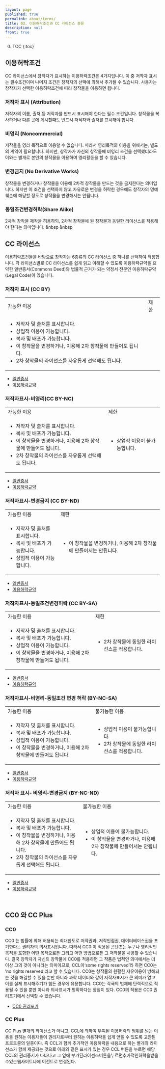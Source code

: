 ```yaml
---
layout: page
published: true
permalink: about/terms/
title: 03. 이용허락조건과 CC 라이선스 종류
description: null
front: true
---
```




0. TOC
{:toc}


## 이용허락조건

CC 라이선스에서 창작자가 표시하는 이용허락조건은 4가지입니다. 이 중 저작자 표시는 필수조건이며 나머지 조건은 창작자의 선택에 의해서 추가될 수 있습니다. 사용자는 창작자가 선택한 이용허락조건에 따라 창작물을 이용하면 됩니다.


### 저작자 표시 (Attribution)

<i class="cc cc-by cc-lg pull-left"></i>

저작자의 이름, 출처 등 저작자를 반드시 표시해야 한다는 필수 조건입니다.
창작물을 복사하거나 다른 곳에 게시할때도 반드시 저작자와 출처를 표시해야 합니다.


### 비영리 (Noncommercial)

<i class="cc cc-nc cc-lg pull-left"></i>

저작물을 영리 목적으로 이용할 수 없습니다. 따라서 영리목적의 이용을 위해서는, 별도의 계약이 필요합니다.
하지만, 창작자가 자신의 창작물에 비영리 조건을 선택했더라도 이와는 별개로 본인의 창작물을 이용하여 영리활동을 할 수 있습니다.

### 변경금지 (No Derivative Works)

<i class="cc cc-nd cc-lg pull-left"></i>

창작물을 변경하거나 창작물을 이용해 2차적 창작물을 만드는 것을 금지한다는 의미입니다.
하지만 이 조건을 선택하지 않고 자유로운 변경을 허락한 경우에도 창작자의 명예훼손에 해당할 정도로 창작물을 변경해서는 안됩니다.  


### 동일조건변경허락(Share Alike)

<i class="cc cc-sa cc-lg pull-left"></i>

2차적 창작물 제작을 허용하되, 2차적 창작물에 원 창작물과 동일한 라이선스를 적용해야 한다는 의미입니다.
&nbsp
&nbsp
## CC 라이선스

이용허락조건들을 바탕으로 창작자는 6종류의 CC 라이선스 중 하나를 선택하여 적용합니다. 각 라이선스별로 CC 라이선스를 쉽게 읽고 이해할 수 있도록 이용허락규약을 요약한 일반증서(Commons Deed)와 법률적 근거가 되는 약정서 전문인 이용허락규약(Legal Code)이 있습니다. 

### 저작자 표시 (CC BY)

<table class="table table-bordered"><tbody>
<tr><td class="col-md-6">가능한 이용</td><td class="col-md-6">제한</td></tr>
<tr><td>
<ul>
<li>저작자 및 출처를 표시합니다.</li>
<li>상업적 이용이 가능합니다.</li>
<li>복사 및 배포가 가능합니다.</li>
<li>이 창작물을 변경하거나, 이용해 2차 창작물에 만들어도 됩니다.</li>
<li>2차 창작물의 라이선스를 자유롭게 선택해도 됩니다.</li>
</ul>
</td><td>&nbsp;</td></tr></tbody></table>


* [일반증서](http://creativecommons.org/licenses/by/2.0/kr/)
* [이용허락규약](http://creativecommons.org/licenses/by/2.0/kr/legalcode)


### 저작자표시-비영리(CC BY-NC)

<table class="table table-bordered"><tbody>
<tr><td class="col-md-6">가능한 이용</td><td class="col-md-6">제한</td></tr>
<tr><td>
<ul>
<li>저작자 및 출처를 표시합니다.</li>
<li>복사 및 배포가 가능합니다.</li>
<li>이 창작물을 변경하거나, 이용해 2차 창작물에 만들어도 됩니다.</li>
<li>2차 창작물의 라이선스를 자유롭게 선택해도 됩니다.</li>
</ul>
</td><td>
<ul>
    <li>상업적 이용이 불가능합니다.</li>
</ul>
</td></tr></tbody></table>

* [일반증서](http://creativecommons.org/licenses/by-nc/2.0/kr/)
* [이용허락규약](http://creativecommons.org/licenses/by-nc/2.0/kr/legalcode)

### 저작자표시-변경금지 (CC BY-ND)

<table class="table table-bordered"><tbody>
<tr><td class="col-md-6">가능한 이용</td><td class="col-md-6">제한</td></tr>
<tr><td>
<ul>
<li>저작자 및 출처를 표시합니다.</li>
<li>복사 및 배포가 가능합니다.</li>
<li>상업적 이용이 가능합니다.</li>
</ul>
</td><td>
<ul>
    <li>이 창작물을 변경하거나, 이용해 2차 창작물에 만들어서는 안됩니다.</li>
</ul>
</td></tr></tbody></table>

* [일반증서](http://creativecommons.org/licenses/by-nd/2.0/kr/)
* [이용허락규약](http://creativecommons.org/licenses/by-nd/2.0/kr/legalcode)

### 저작자표시-동일조건변경허락 (CC BY-SA)

<table class="table table-bordered"><tbody>
<tr><td class="col-md-6">가능한 이용</td><td class="col-md-6">제한</td></tr>
<tr><td>
<ul>
<li>저작자 및 출처를 표시합니다.</li>
<li>복사 및 배포가 가능합니다.</li>
<li>상업적 이용이 가능합니다.</li>
<li>이 창작물을 변경하거나, 이용해 2차 창작물에 만들어도 됩니다.</li>
</ul>
</td><td>
<ul>
    <li>2차 창작물에 동일한 라이선스를 적용합니다.</li>
</ul>
</td></tr></tbody></table>

* [일반증서](http://creativecommons.org/licenses/by-sa/2.0/kr/)
* [이용허락규약](http://creativecommons.org/licenses/by-sa/2.0/kr/legalcode)

### 저작자표시-비영리-동일조건 변경 허락 (BY-NC-SA)

<table class="table table-bordered"><tbody>
<tr><td class="col-md-6">가능한 이용</td><td class="col-md-6">불가능한 이용</td></tr>
<tr><td>
<ul>
<li>저작자 및 출처를 표시합니다.</li>
<li>복사 및 배포가 가능합니다.</li>
<li>상업적 이용이 가능합니다.</li>
<li>이 창작물을 변경하거나, 이용해 2차 창작물에 만들어도 됩니다.</li>
</ul>
</td><td>
<ul>
    <li>상업적 이용이 불가능합니다.</li>
    <li>2차 창작물에 동일한 라이선스를 적용합니다.</li>
</ul>
</td></tr></tbody></table>

* [일반증서](http://creativecommons.org/licenses/by-nc-sa/2.0/kr/)
* [이용허락규약](http://creativecommons.org/licenses/by-nc-sa/2.0/kr/legalcode)

### 저작자 표시- 비영리-변경금지 (BY-NC-ND)

<table class="table table-bordered"><tbody>
<tr><td class="col-md-6">가능한 이용</td><td class="col-md-6">불가능한 이용</td></tr>
<tr><td>
<ul>
<li>저작자 및 출처를 표시합니다.</li>
<li>복사 및 배포가 가능합니다.</li>
<li>이 창작물을 변경하거나, 이용해 2차 창작물에 만들어도 됩니다.</li>
<li>2차 창작물의 라이선스를 자유롭게 선택해도 됩니다.</li>
</ul>
</td><td>
<ul>
    <li>상업적 이용이 불가능합니다.</li>
    <li>이 창작물을 변경하거나, 이용해 2차 창작물에 만들어서는 안됩니다.</li>
</ul>
</td></tr></tbody></table>

* [일반증서](http://creativecommons.org/licenses/by-nc-nd/2.0/kr/)
* [이용허락규약](http://creativecommons.org/licenses/by-nc-nd/2.0/kr/legalcode)

&nbsp;
&nbsp;

## CC0 와 CC Plus

### CC0

CC0 는 법률에 의해 허용되는 최대한도로 저작권과, 저작인접권, 데이터베이스권을 포기한다는 권리자의 의사표시입니다. 따라서 CC0 이 적용된 콘텐츠는 누구나 영리적인 목적을 포함한 어떤 목적으로든 그리고 어떤 방법으로든 그 저작물을 사용할 수 있습니다. 결국 창작자가 자신의 창작물에 CC0를 적용하면 그 작품은 법적인 의미에서는 더 이상 그의 것이 아니라는 의미이므로, CCL이‘some rights reserved’라 하면 CC0는 ’no rights reserved’라고 할 수 있습니다. CC0는 창작물의 원활한 자유이용이 방해되는 것을 해결할 수 있을 뿐만 아니라 과학 데이터와 같이 저작자표시가 큰 의미가 없고 이를 실제 표시해주기가 힘든 경우에 유용합니다. CC0는 각국의 법제에 탄력적으로 적용될 수 있을 뿐만 아니라 의사표시가 명확하다는 장점이 있다. CC0의 적용은 CC0 권리포기에서 선택할 수 있습니다.

* [CC0 권리포기](http://creativecommons.org/choose/zero/waiver)

### CC Plus

CC Plus 별개의 라이선스가 아니고, CCL에 의하여 부여된 이용허락의 범위를 넘는 이용을 원하는 이용자들이 권리자로부터 원하는 이용허락을 쉽게 얻을 수 있도록 고안된 프로토콜의 일종이다. 즉 CCL과 함께 추가적인 이용허락을 내용으로 하는 별개의 라이선스가 함께 제공되는 것으로 아래와 같은 표시가 있는 경우 CCL 버튼을 누르면 해당 CCL의 권리증서가 나타나고 그 옆에 부가된라이선스버튼을누르면추가적인허락을받을수있는웹사이트나에 이전트로 연결된다.
